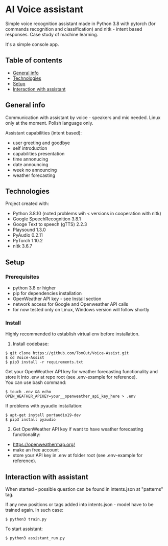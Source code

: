 <h1>AI Voice assistant</h1>

Simple voice recognition assistant made in Python 3.8 with pytorch (for commands recognition and classification) and nltk - intent based responses.
Case study of machine learning.

It's a simple console app.

## Table of contents

* [General info](#general-info)
* [Technologies](#technologies)
* [Setup](#setup)
* [Interaction with assistant](#interaction-with-assistant)

## General info

Communication with assistant by voice - speakers and mic needed.
Linux only at the moment. 
Polish language only.

Assistant capabilities (intent based):

* user greeting and goodbye
* self introduction
* capabilities presentation
* time annonucing
* date announcing
* week no announcing
* weather forecasting

## Technologies

Project created with:

* Python 3.8.10 (noted problems wih < versions in cooperation with nltk)
* Google SpeechRecognition 3.8.1
* Googe Text to speech (gTTS) 2.2.3
* Playsound 1.3.0
* PyAudio 0.2.11
* PyTorch 1.10.2
* nltk 3.6.7


## Setup

### Prerequisites

* python 3.8 or higher
* pip for dependencies installation
* OpenWeather API key - see Install section
* network access for Google and Openweather API calls
* for now tested only on Linux, Windows version will follow shortly

### Install
Highly recommended to establish virtual env before installation.

1. Install codebase:

```
$ git clone https://github.com/TomGut/Voice-Assist.git
$ cd Voice-Assist
$ pip3 install -r requirements.txt
```

Get your OpenWeather API key for weather forecasting functionality and
store it into .env at repo root (see .env-example for reference).
<br>
You can use bash command:

```
$ touch .env && echo OPEN_WEATHER_APIKEY=your__openweather_api_key_here > .env
```

If problems with pyaudio installation:

```
$ apt-get install portaudio19-dev
$ pip3 install pyaudio
```

2. Get OpenWeather API key if want to have weather forecasting functionality:

* https://openweathermap.org/
* make an free account
* store your API key in .env at folder root (see .env-example for reference).


## Interaction with assistant

When started - possible question can be found in intents.json at "patterns" tag.

If any new positions or tags added into intents.json - model have to be trained again.
In such case:

```
$ python3 train.py
```

To start assistant:

```
$ python3 assistant_run.py
```
